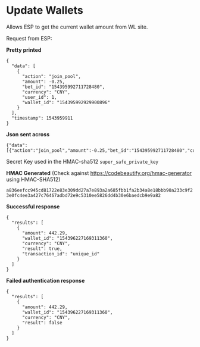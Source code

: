 # Update Wallets

Allows ESP to get the current wallet amount from WL site.

Request from ESP:

__Pretty printed__

```
{
  "data": [
    {
      "action": "join_pool",
      "amount": -0.25,
      "bet_id": "154395992711728480",
      "currency": "CNY",
      "user_id": 1,
      "wallet_id": "154395992929900896"
    }
  ],
  "timestamp": 1543959911
}
```

__Json sent across__

```
{"data":[{"action":"join_pool","amount":-0.25,"bet_id":"154395992711728480","currency":"CNY","user_id":1,"wallet_id":"154395992929900896"}],"timestamp":1543959911}
```

Secret Key used in the HMAC-sha512 `super_safe_private_key`

__HMAC Generated__  (Check against https://codebeautify.org/hmac-generator using HMAC-SHA512)

`a836eefcc945cd81722e83e309dd27a7e893a2a685fbb1fa2b34a8e18bbb90a233c9f23e0fc4ee3a427c76467adbd72e9c5310ee5826dd4b30e6baedcb9e9a82`

__Successful response__


```
{
  "results": [
    {
      "amount": 442.29,
      "wallet_id": "154396227169311360",
      "currency": "CNY",
      "result": true,
      "transaction_id": "unique_id"
    }
  ]
}
```


__Failed authentication response__

```
{
  "results": [
    {
      "amount": 442.29,
      "wallet_id": "154396227169311360",
      "currency": "CNY",
      "result": false
    }
  ]
}
```